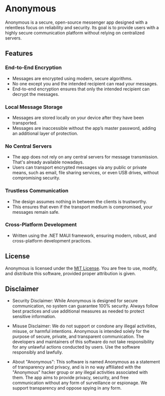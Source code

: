 # Anonymous

Anonymous is a secure, open-source messenger app designed with a relentless focus on reliability and security. Its goal is to provide users with a highly secure communication platform without relying on centralized servers.

## Features

### **End-to-End Encryption**

- Messages are encrypted using modern, secure algorithms.
- No one except you and the intended recipient can read your messages.
- End-to-end encryption ensures that only the intended recipient can decrypt the messages.

### **Local Message Storage**

- Messages are stored locally on your device after they have been transported.
- Messages are inaccessible without the app’s master password, adding an additional layer of protection.

### **No Central Servers**

- The app does not rely on any central servers for message transmission. That's already available nowadays.
- Users can transport encrypted messages via any public or private means, such as email, file sharing services, or even USB drives, without compromising security.

### **Trustless Communication**

- The design assumes nothing in between the clients is trustworthy.
- This ensures that even if the transport medium is compromised, your messages remain safe.

### **Cross-Platform Development**

- Written using the .NET MAUI framework, ensuring modern, robust, and cross-platform development practices.

## License

Anonymous is licensed under the [MIT License](LICENSE). You are free to use, modify, and distribute this software, provided proper attribution is given.

## Disclaimer

- Security Disclaimer: While Anonymous is designed for secure communication, no system can guarantee 100% security. Always follow best practices and use additional measures as needed to protect sensitive information.

- Misuse Disclaimer: We do not support or condone any illegal activities, misuse, or harmful intentions. Anonymous is intended solely for the purpose of secure, private, and transparent communication. The developers and maintainers of this software do not take responsibility for any unlawful actions conducted by users. Use the software responsibly and lawfully.

- About "Anonymous": This software is named Anonymous as a statement of transparency and privacy, and is in no way affiliated with the "Anonymous" hacker group or any illegal activities associated with them. The app aims to provide privacy, security, and free communication without any form of surveillance or espionage. We support transparency and oppose spying in any form.